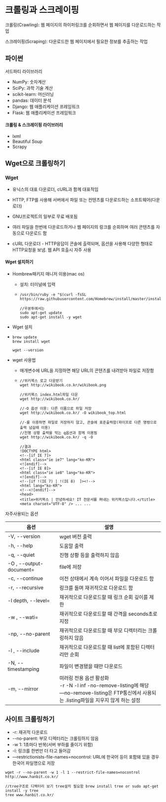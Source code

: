 # 크롤링과 스크레이핑

크롤링(Crawling): 웹 페이지의 하이퍼링크를 순회하면서 웹 페이지를 다운로드하는 작업

스크레이핑(Scraping): 다운로드한 웹 페이지에서 필요한 정보를 추출하는 작업



## 파이썬

서드파티 라이브러리

- NumPy: 숫자계산
- SciPy: 과학 기술 계산
- scikit-learn: 머신러닝
- pandas: 데이터 분석
- Django: 웹 애플리케이션 프레임워크
- Flask: 웹 애플리케이션 프레임워크

#### 크롤링 & 스크레이핑 라이브러리

- lxml
- Beautiful Soup
- Scrapy



## Wget으로 크롤링하기

### Wget

- 유닉스의 대표 다운로더, cURL과 함께 대표적임

- HTTP, FTP를 사용해 서버에서 파일 또는 컨텐츠를 다운로드하는 소프트웨어(다운로더)

- GNU프로젝트의 일부로 무료 배포됨

- 여러 파일을 한번에 다운로드하거나 웹 페이지의 링크를 순회하며 여러 콘텐츠를 자동으로 다운로드 함

- cURL 다운로더 -  HTTP응답이 콘솔에 출력되며, 옵션을 사용해 다양한 형태로 HTTP요청을 보냄. 웹 API 호출시 자주 사용


#### Wget 설치하기

- Hombrew패키지 매니저 이용(mac os)

  - 설치: 터미널에 입력

  - ```
    /usr/bin/ruby -e "$(curl -fsSL https://raw.githubusercontent.com/Homebrew/install/master/install)"
    
    //우분투에서는
    sudo apt-get update
    sudo apt-get install -y wget
    ```

- Wget 설치

- ```
  brew update
  brew install wget
  
  wget --version
  ```

- wget 사용법

  - 매개변수에 URL을 지정하면 해당 URL의 콘텐츠를 내려받아 파일로 저장함

  - ```
    //위키북스 로고 다운받기
    wget http://wikibook.co.kr/wikibook.png
    
    //위키북스 index.html파일 다운
    wget http://wikibook.co.kr/
    
    //-O 옵션 이용: 다른 이름으로 파일 저장
    wget http://wikibook.co.kr/ -O wikibook_top.html
    
    //-를 이용하면 파일로 저장하지 않고, 콘솔에 표준출력함(파이프로 다른 명령으로 출력 넘길때 이용)
    //진행 상황 출력을 막는 q옵션과 함께 이용됨
    wget http://wikibook.co.kr/ -q -O 
    
    //결과
    !DOCTYPE html>
    <!--[if IE 7]>
    <html class="ie ie7" lang="ko-KR">
    <![endif]-->
    <!--[if IE 8]>
    <html class="ie ie8" lang="ko-KR">
    <![endif]-->
    <!--[if !(IE 7) | !(IE 8)  ]><!-->
    <html lang="ko-KR">
    <!--<![endif]-->
    <head>
    <title>위키북스 | 안녕하세요! IT 전문서를 펴내는 위키북스입니다.</title>
    <meta charset="UTF-8" /> ... ...
    ```

자주사용되는 옵션

| 옵션                                | 설명                                                         |
| ----------------------------------- | ------------------------------------------------------------ |
| -V, --version                       | wget 버전 출력                                               |
| -h, --help                          | 도움말 출력                                                  |
| -q, --quiet                         | 진행 상황 등을 출력하지 않음                                 |
| -O <file>, --output-document=<file> | file에 저장                                                  |
| -c, --continue                      | 이전 상태에서 계속 이어서 파일을 다운로드 함                 |
| -r, --recursive                     | 링크를 돌며 재귀적으로 다운로드 함                           |
| -l depth, --level=<depth>           | 재귀적으로 다운로드할 때 링크 순회 깊이를 제한               |
| -w <seconds>, --wati=<seconds>      | 재귀적으로 다운로드할 때 간격을 seconds초로 지정             |
| -np, --no-parent                    | 재귀적으로 다운로드할 때 부모 디렉터리는 크롤링하지 않음     |
| -l <list>, --include <list>         | 재귀적으로 다운로드할 때 list에 포함된 디렉터리만 순회       |
| -N, --timestamping                  | 파일이 변경됐을 때만 다운로드                                |
| -m, --mirror                        | 미러링 전용 옵션 활성화<br />-r -N -l inf -no-remove-listing에 해당<br />—no-remove-listing은 FTP통신에서 사용되는 .listing파일을 지우지 않게 하는 설정 |



## 사이트 크롤링하기

- -r: 재귀적 다운로드
- --no-parent: 부모 디렉터리는 크롤링하지 않음
- -w 1: 1초마다 반복(서버 부하를 줄이기 위함)
- -l: 링크를 한번만 더 타고 들어감
- —restrictionists-file-names=nocontrol: URL에 한국어 등이 포함돼 있을 경우 한국어 파일명으로 저장

```
wget -r --no-parent -w 1 -l 1 --restrict-file-names=nocontrol http://www.hanbit.co.kr/

//tree구조로 디렉터리 보기 tree설치 필요함 brew install tree or sudo apt-get install -y tree
tree www.hanbit.co.kr/
```

